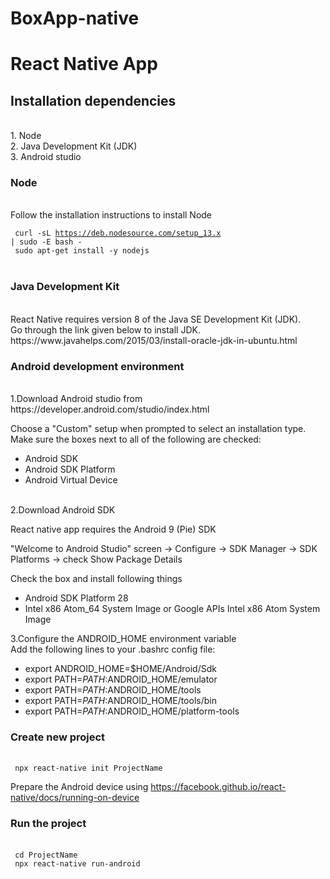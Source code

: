 # BoxApp-native
# React Native App
<h2> Installation dependencies </h2> <br />
1. Node <br />
2. Java Development Kit (JDK) <br />
3. Android studio <br />

<h3> Node  </h3> <br />
Follow the installation instructions to install Node  <br />

<code> curl -sL https://deb.nodesource.com/setup_13.x | sudo -E bash - </code>  <br />
<code> sudo apt-get install -y nodejs </code>  <br />

<h3> Java Development Kit </h3> <br />
React Native requires version 8 of the Java SE Development Kit (JDK). <br />
Go through the link given below to install JDK.  <br />
https://www.javahelps.com/2015/03/install-oracle-jdk-in-ubuntu.html

<h3> Android development environment </h3>  <br />
1.Download Android studio from https://developer.android.com/studio/index.html   <br />

  Choose a "Custom" setup when prompted to select an installation type. Make sure the boxes next to all of the following are    checked: <br />
  * Android SDK
  * Android SDK Platform
  * Android Virtual Device 
<br />
2.Download Android SDK   <br />

  React native app requires the Android 9 (Pie) SDK <br />

  "Welcome to Android Studio" screen -> Configure -> SDK Manager -> SDK Platforms ->  check Show Package Details <br />
  
  Check the box and install following things <br />
  - Android SDK Platform 28
  - Intel x86 Atom_64 System Image or Google APIs Intel x86 Atom System Image <br />

3.Configure the ANDROID_HOME environment variable    <br />
Add the following lines to your .bashrc config file:
* export ANDROID_HOME=$HOME/Android/Sdk <br /> 
* export PATH=$PATH:$ANDROID_HOME/emulator <br />
* export PATH=$PATH:$ANDROID_HOME/tools <br />
* export PATH=$PATH:$ANDROID_HOME/tools/bin <br />
* export PATH=$PATH:$ANDROID_HOME/platform-tools  <br />


<h3>  Create new project </h3>  <br />
 <code> npx react-native init ProjectName </code> <br />
 
 
 Prepare the Android device using https://facebook.github.io/react-native/docs/running-on-device  <br />
 
<h3> Run the project </h3> <br />
<code> cd ProjectName </code> <br />
<code> npx react-native run-android </code>  <br />



